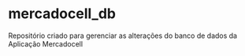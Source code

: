 # mercadocell_db

Repositório criado para gerenciar as alterações do banco de dados da Aplicação Mercadocell
